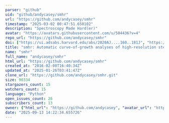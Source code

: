 ```yaml
---
parser: "github"
uid: "github/andycasey/smhr"
url: "https://github.com/andycasey/smhr"
timestamp: "2025-03-02 00:47:51.650102"
description: "Spectroscopy Made Hard(er)"
avatar: "https://avatars.githubusercontent.com/u/504436?v=4"
repo_url: "https://github.com/andycasey/smhr"
doi: ["https://ui.adsabs.harvard.edu/abs/2020AJ....160..181J", "https://ui.adsabs.harvard.edu/abs/2014PhDT.......394C", "https://ui.adsabs.harvard.edu/abs/2025ascl.soft02025C/abstract"]
title: "smhr: Automatic curve-of-growth analyses of high-resolution stellar spectra"
name: "smhr"
full_name: "andycasey/smhr"
html_url: "https://github.com/andycasey/smhr"
created_at: "2016-02-08T16:40:34Z"
updated_at: "2025-01-26T03:41:47Z"
clone_url: "https://github.com/andycasey/smhr.git"
size: 90334
stargazers_count: 15
watchers_count: 15
language: "Python"
open_issues_count: 26
subscribers_count: 13
owner: {"html_url": "https://github.com/andycasey", "avatar_url": "https://avatars.githubusercontent.com/u/504436?v=4", "login": "andycasey", "type": "User"}
date: "2025-09-13 14:22:34.655726"
---
```


